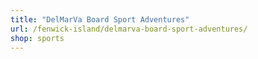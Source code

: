 ```yaml
---
title: "DelMarVa Board Sport Adventures"
url: /fenwick-island/delmarva-board-sport-adventures/
shop: sports
---
```

